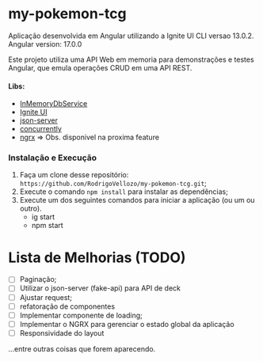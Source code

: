 # my-pokemon-tcg

Aplicação desenvolvida em Angular utilizando a Ignite UI CLI versao 13.0.2.
Angular version: 17.0.0

Este projeto utiliza uma API Web em memoria para demonstrações e testes Angular, que emula operações CRUD em uma API REST.

#### Libs:
- [InMemoryDbService](https://www.npmjs.com/package/angular-in-memory-web-api "npm")
- [Ignite UI](https://www.npmjs.com/package/igniteui-angular "npm")
- [json-server](https://www.npmjs.com/package/json-server "npm")
- [concurrently](https://www.npmjs.com/package/concurrently "npm")
- [ngrx](https://ngrx.io/ "ngrx")  => Obs. disponivel na proxima feature

### Instalação e Execução

1. Faça um clone desse repositório: `https://github.com/RodrigoVellozo/my-pokemon-tcg.git`;
2. Execute o comando `npm install` para instalar as dependências;
3. Execute um dos seguintes comandos para iniciar a aplicação (ou um ou outro).
    - ig start
    - npm start

# Lista de Melhorias (TODO)

- [ ] Paginação;
- [ ] Utilizar o json-server (fake-api) para API de deck
- [ ] Ajustar request;
- [ ] refatoração de componentes
- [ ] Implementar componente de loading;
- [ ] Implementar o NGRX para gerenciar o estado global da aplicação
- [ ] Responsividade do layout

...entre outras coisas que forem aparecendo. 
